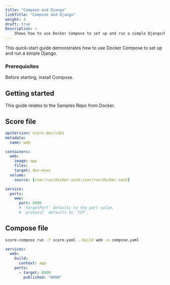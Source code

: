 ```yaml
---
title: "Compose and Django"
linkTitle: "Compose and Django"
weight: 4
draft: true
Description: >
    Shows how to use Docker Compose to set up and run a simple Django/PostgreSQL app.
---
```


<!-- sample -->

This quick-start guide demonstrates how to use Docker Compose to set up and run a simple Django.

### Prerequisites

Before starting, install Compose.

## Getting started

This guide relates to the Samples Repo from Docker.

## Score file

```yml
apiVersion: score.dev/v1b1
metadata:
  name: web

containers:
  web:
    image: app
    files:
    target: dev-envs
  volume:
    source: [/var/run/docker.sock:/var/run/docker.sock]

service:
  ports:
    www:
      port: 8000
      # `targetPort` defaults to the port value.
      # `protocol` defaults to `TCP`.
```

## Compose file

```bash
score-compose run -f score.yaml --build web -o compose.yaml
```

```yml
services:
  web:
    build:
      context: app
    ports:
      - target: 8000
        published: "8000"
```
